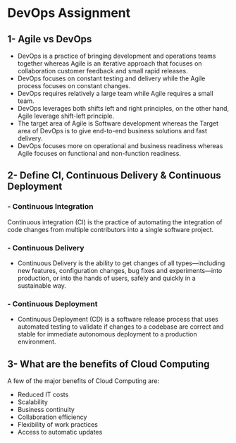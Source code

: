 # DevOps Assignment

## 1- Agile vs DevOps ##
- DevOps is a practice of bringing development and operations teams together whereas Agile is an iterative approach that focuses on collaboration customer feedback and small rapid releases.
- DevOps focuses on constant testing and delivery while the Agile process focuses on constant changes.
- DevOps requires relatively a large team while Agile requires a small team.
- DevOps leverages both shifts left and right principles, on the other hand, Agile leverage shift-left principle.
- The target area of Agile is Software development whereas the Target area of DevOps is to give end-to-end business solutions and fast delivery.
- DevOps focuses more on operational and business readiness whereas Agile focuses on functional and non-function readiness.

## 2- Define CI, Continuous Delivery & Continuous Deployment ##

### - Continuous Integration ###
Continuous integration (CI) is the practice of automating the integration of code changes from multiple contributors into a single software project.
### - Continuous Delivery ###
- Continuous Delivery is the ability to get changes of all types—including new features, configuration changes, bug fixes and experiments—into production, or into the hands of users, safely and quickly in a sustainable way.
### - Continuous Deployment ###
- Continuous Deployment (CD) is a software release process that uses automated testing to validate if changes to a codebase are correct and stable for immediate autonomous deployment to a production environment.

## 3- What are the benefits of Cloud Computing ##
A few of the major benefits of Cloud Computing are:
- Reduced IT costs
- Scalability
- Business continuity
- Collaboration efficiency
- Flexibility of work practices
- Access to automatic updates
